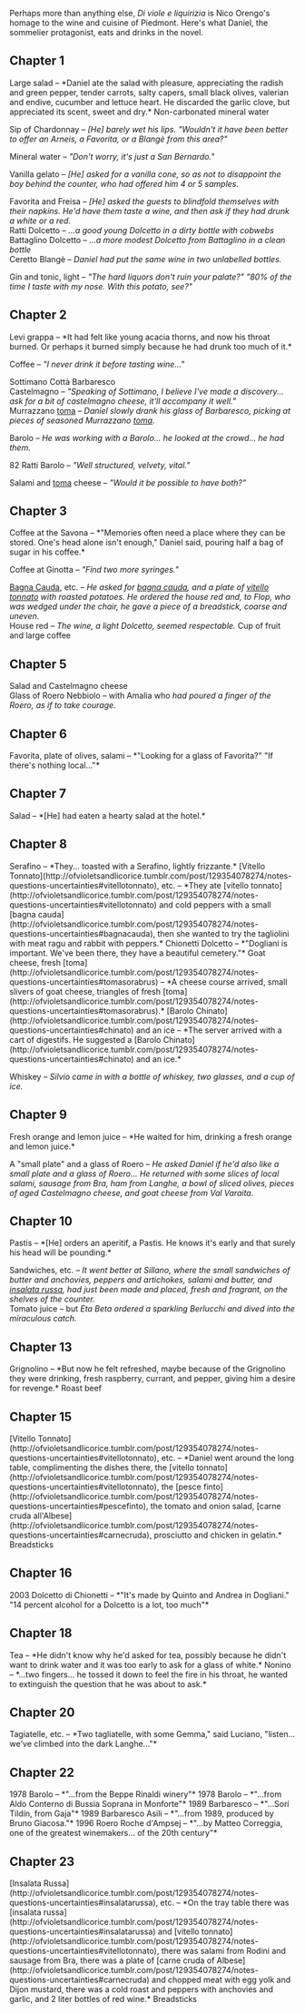 Perhaps more than anything else, *Di viole e liquirizia* is Nico Orengo's homage to the wine and cuisine of Piedmont. Here's what Daniel, the sommelier protagonist, eats and drinks in the novel. 

<h2>Chapter 1</h2>
Large salad &ndash; *Daniel ate the salad with pleasure, appreciating the radish and green pepper, tender carrots, salty capers, small black olives, valerian and endive, cucumber and lettuce heart. He discarded the garlic clove, but appreciated its scent, sweet and dry.*  
Non-carbonated mineral water

Sip of Chardonnay &ndash; *[He] barely wet his lips. "Wouldn't it have been better to offer an Arneis, a Favorita, or a Blang&egrave; from this area?"*

Mineral water &ndash; *"Don't worry, it's just a San Bernardo."*

Vanilla gelato &ndash; *[He] asked for a vanilla cone, so as not to disappoint the boy behind the counter, who had offered him 4 or 5 samples.*

Favorita and Freisa &ndash; *[He] asked the guests to blindfold themselves with their napkins. He'd have them taste a wine, and then ask if they had drunk a white or a red.*  
Ratti Dolcetto &ndash; *...a good young Dolcetto in a dirty bottle with cobwebs*  
Battaglino Dolcetto &ndash; *...a more modest Dolcetto from Battaglino in a clean bottle*  
Ceretto Blang&egrave; &ndash; *Daniel had put the same wine in two unlabelled bottles.*  

Gin and tonic, light &ndash; *"The hard liquors don't ruin your palate?" "80% of the time I taste with my nose. With this potato, see?"*

<h2>Chapter 2</h2>
Levi grappa &ndash; *It had felt like young acacia thorns, and now his throat burned. Or perhaps it burned simply because he had drunk too much of it.*

Coffee &ndash; *"I never drink it before tasting wine..."*

Sottimano Cott&agrave; Barbaresco  
Castelmagno &ndash; *"Speaking of Sottimano, I believe I've made a discovery... ask for a bit of castelmagno cheese, it'll accompany it well."*  
Murrazzano [toma](http://ofvioletsandlicorice.tumblr.com/post/129354078274/notes-questions-uncertainties#tomasorabrus) &ndash; *Daniel slowly drank his glass of Barbaresco, picking at pieces of seasoned Murrazzano [toma](http://ofvioletsandlicorice.tumblr.com/post/129354078274/notes-questions-uncertainties#tomasorabrus).*

Barolo &ndash; *He was working with a Barolo... he looked at the crowd... he had them.*

82 Ratti Barolo &ndash; *"Well structured, velvety, vital."*

Salami and [toma](http://ofvioletsandlicorice.tumblr.com/post/129354078274/notes-questions-uncertainties#tomasorabrus) cheese &ndash; *"Would it be possible to have both?"*

<h2>Chapter 3</h2>
Coffee at the Savona &ndash; *"Memories often need a place where they can be stored. One's head alone isn't enough," Daniel said, pouring half a bag of sugar in his coffee.*

Coffee at Ginotta &ndash; *"Find two more syringes."*

[Bagna Cauda](http://ofvioletsandlicorice.tumblr.com/post/129354078274/notes-questions-uncertainties#bagnacauda), etc. &ndash; *He asked for [bagna cauda](http://ofvioletsandlicorice.tumblr.com/post/129354078274/notes-questions-uncertainties#bagnacauda), and a plate of [vitello tonnato](http://ofvioletsandlicorice.tumblr.com/post/129354078274/notes-questions-uncertainties#vitellotonnato) with roasted potatoes. He ordered the house red and, to Flop, who was wedged under the chair, he gave a piece of a breadstick, coarse and uneven.*  
House red &ndash; *The wine, a light Dolcetto, seemed respectable.*
Cup of fruit and large coffee  

<h2>Chapter 5</h2>

Salad and Castelmagno cheese  
Glass of Roero Nebbiolo &ndash; with Amalia who *had poured a finger of the Roero, as if to take courage.*

<h2>Chapter 6</h2>
Favorita, plate of olives, salami &ndash; *"Looking for a glass of Favorita?" "If there's nothing local..."*

<h2>Chapter 7</h2>
Salad &ndash; *[He] had eaten a hearty salad at the hotel.*

<h2>Chapter 8</h2>
Serafino &ndash; *They... toasted with a Serafino, lightly frizzante.*  
[Vitello Tonnato](http://ofvioletsandlicorice.tumblr.com/post/129354078274/notes-questions-uncertainties#vitellotonnato), etc. &ndash; *They ate [vitello tonnato](http://ofvioletsandlicorice.tumblr.com/post/129354078274/notes-questions-uncertainties#vitellotonnato) and cold peppers with a small [bagna cauda](http://ofvioletsandlicorice.tumblr.com/post/129354078274/notes-questions-uncertainties#bagnacauda), then she wanted to try the tagliolini with meat ragu and rabbit with peppers.*  
Chionetti Dolcetto &ndash; *"Dogliani is important. We've been there, they have a beautiful cemetery."*  
Goat cheese, fresh [toma](http://ofvioletsandlicorice.tumblr.com/post/129354078274/notes-questions-uncertainties#tomasorabrus) &ndash; *A cheese course arrived, small slivers of goat cheese, triangles of fresh [toma](http://ofvioletsandlicorice.tumblr.com/post/129354078274/notes-questions-uncertainties#tomasorabrus).*  
[Barolo Chinato](http://ofvioletsandlicorice.tumblr.com/post/129354078274/notes-questions-uncertainties#chinato) and an ice &ndash; *The server arrived with a cart of digestifs. He suggested a [Barolo Chinato](http://ofvioletsandlicorice.tumblr.com/post/129354078274/notes-questions-uncertainties#chinato) and an ice.*  

Whiskey &ndash; *Silvio came in with a bottle of whiskey, two glasses, and a cup of ice.*

<h2>Chapter 9</h2>
Fresh orange and lemon juice &ndash; *He waited for him, drinking a fresh orange and lemon juice.*

A "small plate" and a glass of Roero &ndash; *He asked Daniel if he'd also like a small plate and a glass of Roero... He returned with some slices of local salami, sausage from Bra, ham from Langhe, a bowl of sliced olives, pieces of aged Castelmagno cheese, and goat cheese from Val Varaita.*

<h2>Chapter 10</h2>
Pastis &ndash; *[He] orders an aperitif, a Pastis. He knows it's early and that surely his head will be pounding.*

Sandwiches, etc. &ndash; *It went better at Sillano, where the small sandwiches of butter and anchovies, peppers and artichokes, salami and butter, and [insalata russa](http://ofvioletsandlicorice.tumblr.com/post/129354078274/notes-questions-uncertainties#insalatarussa), had just been made and placed, fresh and fragrant, on the shelves of the counter.*  
Tomato juice &ndash; but *Eta Beta ordered a sparkling Berlucchi and dived into the miraculous catch.*

<h2>Chapter 13</h2>
Grignolino &ndash; *But now he felt refreshed, maybe because of the Grignolino they were drinking, fresh raspberry, currant, and pepper, giving him a desire for revenge.*  
Roast beef

<h2>Chapter 15</h2>
[Vitello Tonnato](http://ofvioletsandlicorice.tumblr.com/post/129354078274/notes-questions-uncertainties#vitellotonnato), etc. &ndash; *Daniel went around the long table, complimenting the dishes there, the [vitello tonnato](http://ofvioletsandlicorice.tumblr.com/post/129354078274/notes-questions-uncertainties#vitellotonnato), the [pesce finto](http://ofvioletsandlicorice.tumblr.com/post/129354078274/notes-questions-uncertainties#pescefinto), the tomato and onion salad, [carne cruda all'Albese](http://ofvioletsandlicorice.tumblr.com/post/129354078274/notes-questions-uncertainties#carnecruda), prosciutto and chicken in gelatin.*  
Breadsticks

<h2>Chapter 16</h2>
2003 Dolcetto di Chionetti &ndash; *"It's made by Quinto and Andrea in Dogliani." "14 percent alcohol for a Dolcetto is a lot, too much"*

<h2>Chapter 18</h2>
Tea &ndash; *He didn't know why he'd asked for tea, possibly because he didn't want to drink water and it was too early to ask for a glass of white.*  
Nonino &ndash; *...two fingers... he tossed it down to feel the fire in his throat, he wanted to extinguish the question that he was about to ask.*  

<h2>Chapter 20</h2>
Tagiatelle, etc. &ndash; *Two tagliatelle, with some Gemma," said Luciano, "listen... we've climbed into the dark Langhe..."*

<h2>Chapter 22</h2>
1978 Barolo &ndash; *"...from the Beppe Rinaldi winery"*  
1978 Barolo &ndash; *"...from Aldo Conterno di Bussia Soprana in Monforte"*  
1989 Barbaresco &ndash; *"...Sor&iacute; Tild&iacute;n, from Gaja"*  
1989 Barbaresco Asili &ndash; *"...from 1989, produced by Bruno Giacosa."*  
1996 Roero Roche d'Ampsej &ndash; *"...by Matteo Correggia, one of the greatest winemakers... of the 20th century"*  

<h2>Chapter 23</h2>
[Insalata Russa](http://ofvioletsandlicorice.tumblr.com/post/129354078274/notes-questions-uncertainties#insalatarussa), etc. &ndash; *On the tray table there was [insalata russa](http://ofvioletsandlicorice.tumblr.com/post/129354078274/notes-questions-uncertainties#insalatarussa) and [vitello tonnato](http://ofvioletsandlicorice.tumblr.com/post/129354078274/notes-questions-uncertainties#vitellotonnato), there was salami from Rodini and sausage from Bra, there was a plate of [carne cruda of Albese](http://ofvioletsandlicorice.tumblr.com/post/129354078274/notes-questions-uncertainties#carnecruda) and chopped meat with egg yolk and Dijon mustard, there was a cold roast and peppers with anchovies and garlic, and 2 liter bottles of red wine.*  
Breadsticks
